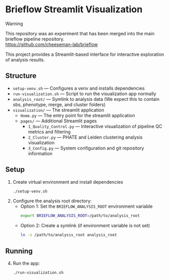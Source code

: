 # Brieflow Streamlit Visualization

> [!WARNING] 
> This repository was an experiment that has been merged into the main brieflow pipeline repository.  
> https://github.com/cheeseman-lab/brieflow


This project provides a Streamlit-based interface for interactive exploration of analysis results.

## Structure

- `setup-venv.sh` — Configures a venv and installs dependencies
- `run-visualization.sh` — Script to run the visualization app normally
- `analysis_root/` — Symlink to analysis data (We expect this to contain sbs, phenotype, merge, and cluster folders)
- `visualization/` — The streamlit application
  - `Home.py` — The entry point for the streamlit application
  - `pages/` — Additional Streamlit pages
    - `1_Quality_Control.py` — Interactive visualization of pipeline QC metrics and filtering
    - `2_Cluster.py` — PHATE and Leiden clustering analysis visualization
    - `3_Config.py` — System configuration and git repository information

## Setup

1. Create virtual environment and install dependencies
   ```sh
   ./setup-venv.sh
   ```
2. Configure the analysis root directory:
   - Option 1: Set the `BRIEFLOW_ANALYSIS_ROOT` environment variable
     ```sh
     export BRIEFLOW_ANALYSIS_ROOT=/path/to/analysis_root
     ```
   - Option 2: Create a symlink (if environment variable is not set)
     ```sh
     ln -s /path/to/analysis_root analysis_root
     ```

## Running
4. Run the app:
   ```
   ./run-visualization.sh
   ```
